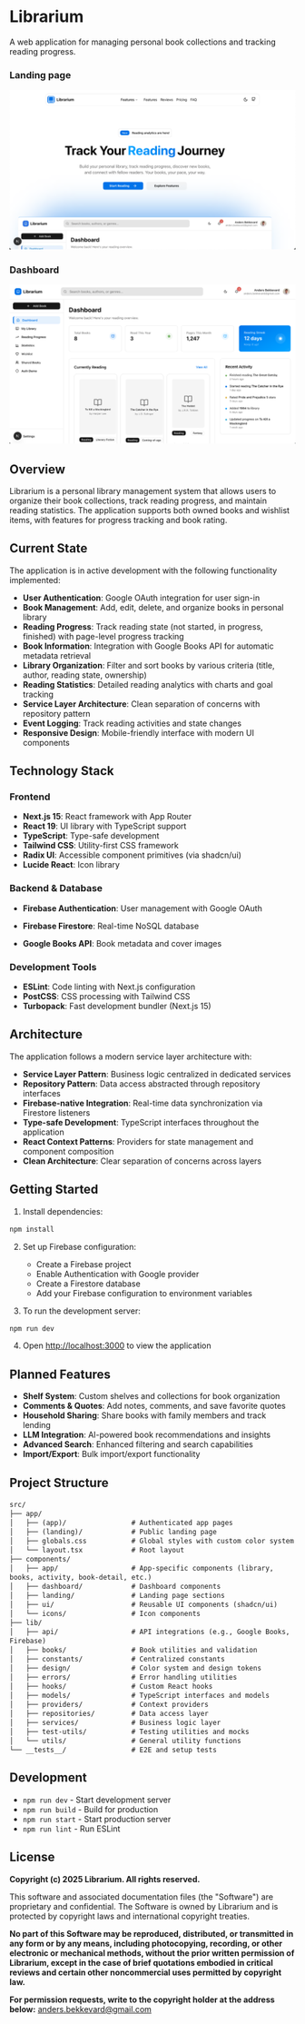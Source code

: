 # Librarium

A web application for managing personal book collections and tracking reading progress.

### Landing page

![Landing Page](docs/images/landing-page.png "Landing Page")

### Dashboard

![Dashboard](docs/images/dashboard.png "Dashboard")

## Overview

Librarium is a personal library management system that allows users to organize their book collections, track reading progress, and maintain reading statistics. The application supports both owned books and wishlist items, with features for progress tracking and book rating.

## Current State

The application is in active development with the following functionality implemented:

- **User Authentication**: Google OAuth integration for user sign-in
- **Book Management**: Add, edit, delete, and organize books in personal library
- **Reading Progress**: Track reading state (not started, in progress, finished) with page-level progress tracking
- **Book Information**: Integration with Google Books API for automatic metadata retrieval
- **Library Organization**: Filter and sort books by various criteria (title, author, reading state, ownership)
- **Reading Statistics**: Detailed reading analytics with charts and goal tracking
- **Service Layer Architecture**: Clean separation of concerns with repository pattern
- **Event Logging**: Track reading activities and state changes
- **Responsive Design**: Mobile-friendly interface with modern UI components

## Technology Stack

### Frontend

- **Next.js 15**: React framework with App Router
- **React 19**: UI library with TypeScript support
- **TypeScript**: Type-safe development
- **Tailwind CSS**: Utility-first CSS framework
- **Radix UI**: Accessible component primitives (via shadcn/ui)
- **Lucide React**: Icon library

### Backend & Database

- **Firebase Authentication**: User management with Google OAuth
- **Firebase Firestore**: Real-time NoSQL database

- **Google Books API**: Book metadata and cover images

### Development Tools

- **ESLint**: Code linting with Next.js configuration
- **PostCSS**: CSS processing with Tailwind CSS
- **Turbopack**: Fast development bundler (Next.js 15)

## Architecture

The application follows a modern service layer architecture with:

- **Service Layer Pattern**: Business logic centralized in dedicated services
- **Repository Pattern**: Data access abstracted through repository interfaces  
- **Firebase-native Integration**: Real-time data synchronization via Firestore listeners
- **Type-safe Development**: TypeScript interfaces throughout the application
- **React Context Patterns**: Providers for state management and component composition
- **Clean Architecture**: Clear separation of concerns across layers

## Getting Started

1. Install dependencies:

```bash
npm install
```

2. Set up Firebase configuration:
   - Create a Firebase project
   - Enable Authentication with Google provider
   - Create a Firestore database
   - Add your Firebase configuration to environment variables

3. To run the development server:

```bash
npm run dev
```

4. Open [http://localhost:3000](http://localhost:3000) to view the application

## Planned Features

- **Shelf System**: Custom shelves and collections for book organization
- **Comments & Quotes**: Add notes, comments, and save favorite quotes
- **Household Sharing**: Share books with family members and track lending
- **LLM Integration**: AI-powered book recommendations and insights
- **Advanced Search**: Enhanced filtering and search capabilities
- **Import/Export**: Bulk import/export functionality

## Project Structure

```
src/
├── app/
│   ├── (app)/                # Authenticated app pages
│   ├── (landing)/            # Public landing page
│   ├── globals.css           # Global styles with custom color system
│   └── layout.tsx            # Root layout
├── components/
│   ├── app/                  # App-specific components (library, books, activity, book-detail, etc.)
│   ├── dashboard/            # Dashboard components
│   ├── landing/              # Landing page sections
│   ├── ui/                   # Reusable UI components (shadcn/ui)
│   └── icons/                # Icon components 
├── lib/
│   ├── api/                  # API integrations (e.g., Google Books, Firebase)
│   ├── books/                # Book utilities and validation
│   ├── constants/            # Centralized constants
│   ├── design/               # Color system and design tokens
│   ├── errors/               # Error handling utilities
│   ├── hooks/                # Custom React hooks
│   ├── models/               # TypeScript interfaces and models
│   ├── providers/            # Context providers
│   ├── repositories/         # Data access layer
│   ├── services/             # Business logic layer
│   ├── test-utils/           # Testing utilities and mocks
│   └── utils/                # General utility functions
└── __tests__/                # E2E and setup tests
```

## Development

- `npm run dev` - Start development server
- `npm run build` - Build for production
- `npm run start` - Start production server
- `npm run lint` - Run ESLint

## License

**Copyright (c) 2025 Librarium. All rights reserved.**

This software and associated documentation files (the "Software") are proprietary and confidential. The Software is owned by Librarium and is protected by copyright laws and international copyright treaties.

**No part of this Software may be reproduced, distributed, or transmitted in any form or by any means, including photocopying, recording, or other electronic or mechanical methods, without the prior written permission of Librarium, except in the case of brief quotations embodied in critical reviews and certain other noncommercial uses permitted by copyright law.**

**For permission requests, write to the copyright holder at the address below:**
anders.bekkevard@gmail.com
